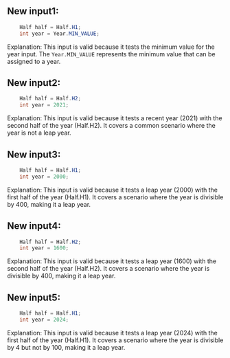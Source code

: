 ## New input1:
```java
    Half half = Half.H1;
    int year = Year.MIN_VALUE;
```
Explanation: This input is valid because it tests the minimum value for the year input. The `Year.MIN_VALUE` represents the minimum value that can be assigned to a year.

## New input2:
```java
    Half half = Half.H2;
    int year = 2021;
```
Explanation: This input is valid because it tests a recent year (2021) with the second half of the year (Half.H2). It covers a common scenario where the year is not a leap year.

## New input3:
```java
    Half half = Half.H1;
    int year = 2000;
```
Explanation: This input is valid because it tests a leap year (2000) with the first half of the year (Half.H1). It covers a scenario where the year is divisible by 400, making it a leap year.

## New input4:
```java
    Half half = Half.H2;
    int year = 1600;
```
Explanation: This input is valid because it tests a leap year (1600) with the second half of the year (Half.H2). It covers a scenario where the year is divisible by 400, making it a leap year.

## New input5:
```java
    Half half = Half.H1;
    int year = 2024;
```
Explanation: This input is valid because it tests a leap year (2024) with the first half of the year (Half.H1). It covers a scenario where the year is divisible by 4 but not by 100, making it a leap year.